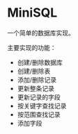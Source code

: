 # MiniSQL

一个简单的数据库实现。

主要实现的功能：

- 创建/删除数据库
- 创建/删除表
- 添加/删除记录
- 更新整条记录
- 更新记录的字段
- 按关键字查找记录
- 按范围查找记录
- 添加字段